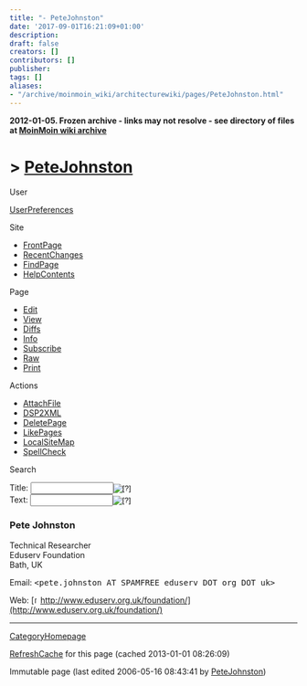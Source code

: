 ```yaml
---
title: "- PeteJohnston"
date: '2017-09-01T16:21:09+01:00'
description: 
draft: false
creators: []
contributors: []
publisher: 
tags: []
aliases:
- "/archive/moinmoin_wiki/architecturewiki/pages/PeteJohnston.html"
---
```


**2012-01-05. Frozen archive - links may not resolve - see directory of files at [MoinMoin wiki archive](/moinmoin-wiki-archive/)**

# > [PeteJohnston](http://dublincore.org/architecturewiki/PeteJohnston?action=fullsearch&value=PeteJohnston&literal=1&case=1&context=40 "Click here to do a full-text search for this title")

User

 [UserPreferences](http://dublincore.org/architecturewiki/UserPreferences)
  

Site

- [FrontPage](http://dublincore.org/architecturewiki/FrontPage)
- [RecentChanges](http://dublincore.org/architecturewiki/RecentChanges)
- [FindPage](http://dublincore.org/architecturewiki/FindPage)
- [HelpContents](http://dublincore.org/architecturewiki/HelpContents)

Page

- [Edit](http://dublincore.org/architecturewiki/PeteJohnston?action=edit "Edit")
- [View](http://dublincore.org/architecturewiki/PeteJohnston "View")
- [Diffs](http://dublincore.org/architecturewiki/PeteJohnston?action=diff "Diffs")
- [Info](http://dublincore.org/architecturewiki/PeteJohnston?action=info "Info")
- [Subscribe](http://dublincore.org/architecturewiki/PeteJohnston?action=subscribe "Subscribe")
- [Raw](http://dublincore.org/architecturewiki/PeteJohnston?action=raw "Raw")
- [Print](http://dublincore.org/architecturewiki/PeteJohnston?action=print "Print")

Actions

- [AttachFile](http://dublincore.org/architecturewiki/PeteJohnston?action=AttachFile)
- [DSP2XML](http://dublincore.org/architecturewiki/PeteJohnston?action=DSP2XML)
- [DeletePage](http://dublincore.org/architecturewiki/PeteJohnston?action=DeletePage)
- [LikePages](http://dublincore.org/architecturewiki/PeteJohnston?action=LikePages)
- [LocalSiteMap](http://dublincore.org/architecturewiki/PeteJohnston?action=LocalSiteMap)
- [SpellCheck](http://dublincore.org/architecturewiki/PeteJohnston?action=SpellCheck)

Search

<form method="POST" action="/architecturewiki/PeteJohnston">
<p>
<input name="action" value="inlinesearch" type="hidden">
<input name="context" value="40" type="hidden">
Title: <input name="text_title" size="15" maxlength="50" type="text"><input src="PeteJohnston_files/moin-search.png" name="button_title" alt="[?]" type="image"><br>Text: <input name="text_full" size="15" maxlength="50" type="text"><input src="PeteJohnston_files/moin-search.png" name="button_full" alt="[?]" type="image">
</p>
</form>

### Pete Johnston

Technical Researcher  
 Eduserv Foundation  
 Bath, UK

Email: <tt>&lt;pete.johnston AT SPAMFREE eduserv DOT org DOT uk&gt;</tt>

Web: [<img src="PeteJohnston_files/moin-www.png" alt="[WWW]" height="11" width="11">http://www.eduserv.org.uk/foundation/](http://www.eduserv.org.uk/foundation/)

* * *
 [CategoryHomepage](http://dublincore.org/architecturewiki/CategoryHomepage) 

 [RefreshCache](http://dublincore.org/architecturewiki/PeteJohnston?action=refresh&arena=Page.py&key=PeteJohnston.text_html) for this page (cached 2013-01-01 08:26:09)  

Immutable page (last edited 2006-05-16 08:43:41 by [PeteJohnston](http://dublincore.org/architecturewiki/PeteJohnston))

